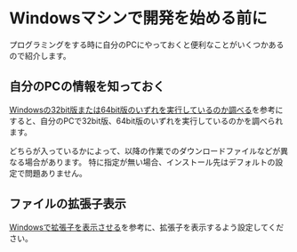 # Windowsマシンで開発を始める前に

プログラミングをする時に自分のPCにやっておくと便利なことがいくつかあるので紹介します。

## 自分のPCの情報を知っておく

[Windowsの32bit版または64bit版のいずれを実行しているのか調べる](http://windows.microsoft.com/ja-jp/windows7/find-out-32-or-64-bit)を参考にすると、自分のPCで32bit版、64bit版のいずれを実行しているのかを調べられます。

どちらが入っているかによって、以降の作業でのダウンロードファイルなどが異なる場合があります。
特に指定が無い場合、インストール先はデフォルトの設定で問題ありません。

## ファイルの拡張子表示

[Windowsで拡張子を表示させる](https://www.microsoft.com/ja-jp/atlife/tips/archive/windows/tips/252.aspx)を参考に、拡張子を表示するよう設定してください。

